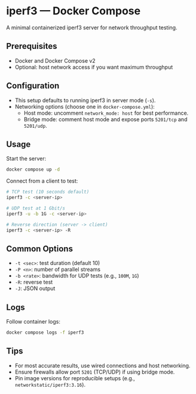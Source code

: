 # iperf3 — Docker Compose

A minimal containerized iperf3 server for network throughput testing.

## Prerequisites
- Docker and Docker Compose v2
- Optional: host network access if you want maximum throughput

## Configuration
- This setup defaults to running iperf3 in server mode (`-s`).
- Networking options (choose one in `docker-compose.yml`):
  - Host mode: uncomment `network_mode: host` for best performance.
  - Bridge mode: comment host mode and expose ports `5201/tcp` and `5201/udp`.

## Usage
Start the server:
```bash
docker compose up -d
```

Connect from a client to test:
```bash
# TCP test (10 seconds default)
iperf3 -c <server-ip>

# UDP test at 1 Gbit/s
iperf3 -u -b 1G -c <server-ip>

# Reverse direction (server -> client)
iperf3 -c <server-ip> -R
```

## Common Options
- `-t <sec>`: test duration (default 10)
- `-P <n>`: number of parallel streams
- `-b <rate>`: bandwidth for UDP tests (e.g., `100M`, `1G`)
- `-R`: reverse test
- `-J`: JSON output

## Logs
Follow container logs:
```bash
docker compose logs -f iperf3
```

## Tips
- For most accurate results, use wired connections and host networking.
- Ensure firewalls allow port `5201` (TCP/UDP) if using bridge mode.
- Pin image versions for reproducible setups (e.g., `networkstatic/iperf3:3.16`).